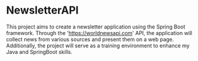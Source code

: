 # NewsletterAPI
This project aims to create a newsletter application using the Spring Boot framework. Through the 'https://worldnewsapi.com' API, the application will collect news from various sources and present them on a web page. Additionally, the project will serve as a training environment to enhance my Java and SpringBoot skills.
